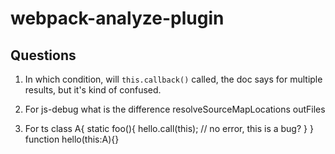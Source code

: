# webpack-analyze-plugin

## Questions
1. In which condition, will `this.callback()` called, the doc says for multiple results, but it's kind of confused.

2. For js-debug
what is the difference
resolveSourceMapLocations
outFiles

3. For ts
class A{
    static foo(){
        hello.call(this); // no error, this is a bug?
    }
}
function hello(this:A){}